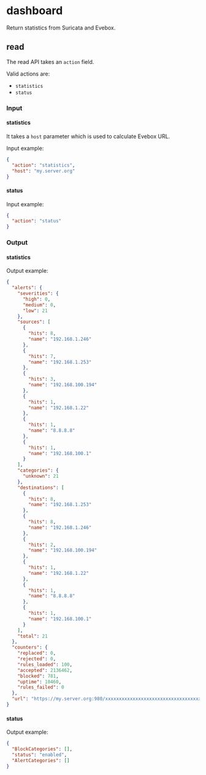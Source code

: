 # dashboard

Return statistics from Suricata and Evebox.

## read

The read API takes an `action` field.

Valid actions are:

- `statistics`
- `status`

### Input

#### statistics

It takes a `host` parameter which is used to calculate Evebox URL.

Input example:
```json
{
  "action": "statistics",
  "host": "my.server.org"
}
```

#### status

Input example:
```json
{
  "action": "status"
}
```

### Output

#### statistics

Output example:
```json
{
  "alerts": {
    "severities": {
      "high": 0,
      "medium": 0,
      "low": 21
    },
    "sources": [
      {
        "hits": 8,
        "name": "192.168.1.246"
      },
      {
        "hits": 7,
        "name": "192.168.1.253"
      },
      {
        "hits": 3,
        "name": "192.168.100.194"
      },
      {
        "hits": 1,
        "name": "192.168.1.22"
      },
      {
        "hits": 1,
        "name": "8.8.8.8"
      },
      {
        "hits": 1,
        "name": "192.168.100.1"
      }
    ],
    "categories": {
      "unknown": 21
    },
    "destinations": [
      {
        "hits": 8,
        "name": "192.168.1.253"
      },
      {
        "hits": 8,
        "name": "192.168.1.246"
      },
      {
        "hits": 2,
        "name": "192.168.100.194"
      },
      {
        "hits": 1,
        "name": "192.168.1.22"
      },
      {
        "hits": 1,
        "name": "8.8.8.8"
      },
      {
        "hits": 1,
        "name": "192.168.100.1"
      }
    ],
    "total": 21
  },
  "counters": {
    "replaced": 0,
    "rejected": 0,
    "rules_loaded": 100,
    "accepted": 2136462,
    "blocked": 781,
    "uptime": 10460,
    "rules_failed": 0
  },
  "url": "https://my.server.org:980/xxxxxxxxxxxxxxxxxxxxxxxxxxxxxxxxxxxxxxxx",
}
```

#### status

Output example:
```json
{
  "BlockCategories": [],
  "status": "enabled",
  "AlertCategories": []
}
```
